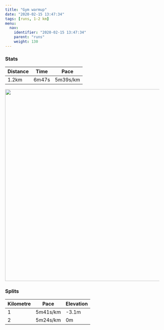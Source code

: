 ```yaml
---
title: "Gym warmup"
date: "2020-02-15 13:47:34"
tags: [runs, 1-2 km]
menu:
  nav:
    identifier: "2020-02-15 13:47:34"
    parent: "runs"
    weight: 130
---
```


### Stats

| Distance | Time | Pace |
|----------|------|------|
|1.2km|6m47s|5m39s/km|

<img src='https://maps.googleapis.com/maps/api/staticmap?maptype=terrain&path=enc:cmjeIbfyLGUSWIUOcA[gAc@FQEWm@_@u@Qi@Uc@Wo@Ko@Sw@A]KYSiAKuAAa@SUGASH[v@a@lAQCKc@s@cAQ?IJSn@[b@UNC?CCGc@Em@]cAc@y@Go@[gAKo@GEGg@c@oBSuAGmAEKAW@QJa@FK\KNFCFKLM?KEYYUm@GNKN[l@OTg@}@E?AZIXEE]IQOOUIEMAOESQ}@i@IAEBMZ&key=AIzaSyBPVQ_iynBzLujdhfLzy8Z-5zczbktE55k&size=800x800&scale=2&markers=color:yellow|label:S|53.47042,-2.26418&markers=color:green|label:F|53.47650000000002,-2.256529999999999' width='625' />

### Splits

| Kilometre | Pace | Elevation |
|------|------|-----------|
|1|5m41s/km|-3.1m|
|2|5m24s/km|0m|

